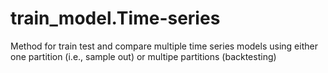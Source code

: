 # train_model.Time-series
Method for train test and compare multiple time series models using either one partition (i.e., sample out) or multipe partitions (backtesting)
